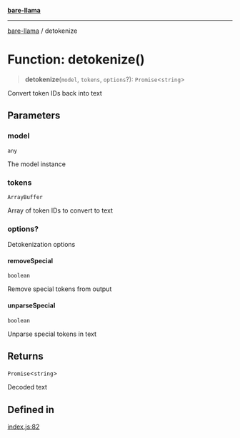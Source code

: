 [**bare-llama**](../README.md)

---

[bare-llama](../README.md) / detokenize

# Function: detokenize()

> **detokenize**(`model`, `tokens`, `options`?): `Promise`\<`string`\>

Convert token IDs back into text

## Parameters

### model

`any`

The model instance

### tokens

`ArrayBuffer`

Array of token IDs to convert to text

### options?

Detokenization options

#### removeSpecial

`boolean`

Remove special tokens from output

#### unparseSpecial

`boolean`

Unparse special tokens in text

## Returns

`Promise`\<`string`\>

Decoded text

## Defined in

[index.js:82](https://github.com/brandtcormorant/bare-llama/blob/9d915366231fdfe4c124d45c77627e653cecaf2d/index.js#L82)
